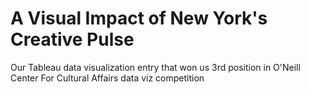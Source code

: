 # A Visual Impact of New York's Creative Pulse

Our Tableau data visualization entry that won us 3rd position in O'Neill Center For Cultural Affairs data viz competition
